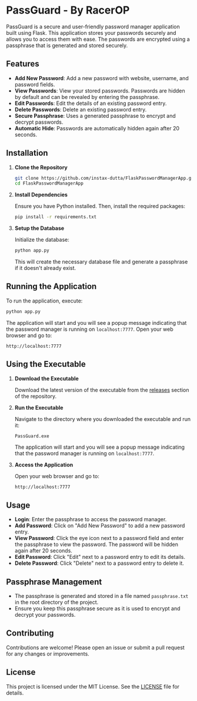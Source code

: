 # PassGuard - By RacerOP

PassGuard is a secure and user-friendly password manager application built using Flask. This application stores your passwords securely and allows you to access them with ease. The passwords are encrypted using a passphrase that is generated and stored securely.

## Features

- **Add New Password**: Add a new password with website, username, and password fields.
- **View Passwords**: View your stored passwords. Passwords are hidden by default and can be revealed by entering the passphrase.
- **Edit Passwords**: Edit the details of an existing password entry.
- **Delete Passwords**: Delete an existing password entry.
- **Secure Passphrase**: Uses a generated passphrase to encrypt and decrypt passwords.
- **Automatic Hide**: Passwords are automatically hidden again after 20 seconds.

## Installation

1. **Clone the Repository**

    ```sh
    git clone https://github.com/instax-dutta/FlaskPasswordManagerApp.git
    cd FlaskPasswordManagerApp
    ```

2. **Install Dependencies**

    Ensure you have Python installed. Then, install the required packages:

    ```sh
    pip install -r requirements.txt
    ```

3. **Setup the Database**

    Initialize the database:

    ```sh
    python app.py
    ```

    This will create the necessary database file and generate a passphrase if it doesn't already exist.

## Running the Application

To run the application, execute:

```sh
python app.py
```

The application will start and you will see a popup message indicating that the password manager is running on `localhost:7777`. Open your web browser and go to:

```
http://localhost:7777
```

## Using the Executable

1. **Download the Executable**

    Download the latest version of the executable from the [releases](https://github.com/instax-dutta/FlaskPasswordManagerApp/releases) section of the repository.

2. **Run the Executable**

    Navigate to the directory where you downloaded the executable and run it:

    ```sh
    PassGuard.exe
    ```

    The application will start and you will see a popup message indicating that the password manager is running on `localhost:7777`.

3. **Access the Application**

    Open your web browser and go to:

    ```
    http://localhost:7777
    ```

## Usage

- **Login**: Enter the passphrase to access the password manager.
- **Add Password**: Click on "Add New Password" to add a new password entry.
- **View Password**: Click the eye icon next to a password field and enter the passphrase to view the password. The password will be hidden again after 20 seconds.
- **Edit Password**: Click "Edit" next to a password entry to edit its details.
- **Delete Password**: Click "Delete" next to a password entry to delete it.

## Passphrase Management

- The passphrase is generated and stored in a file named `passphrase.txt` in the root directory of the project.
- Ensure you keep this passphrase secure as it is used to encrypt and decrypt your passwords.

## Contributing

Contributions are welcome! Please open an issue or submit a pull request for any changes or improvements.

## License

This project is licensed under the MIT License. See the [LICENSE](LICENSE) file for details.

